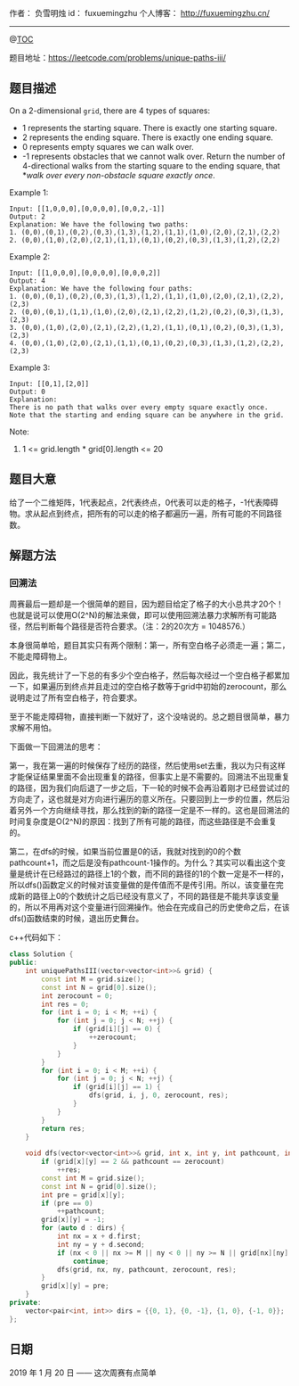 作者： 负雪明烛
id：	fuxuemingzhu
个人博客：	http://fuxuemingzhu.cn/

---
@[TOC](目录)


题目地址：https://leetcode.com/problems/unique-paths-iii/


## 题目描述

On a 2-dimensional ``grid``, there are 4 types of squares:

- 1 represents the starting square.  There is exactly one starting square.
- 2 represents the ending square.  There is exactly one ending square.
- 0 represents empty squares we can walk over.
- -1 represents obstacles that we cannot walk over.
Return the number of 4-directional walks from the starting square to the ending square, that **walk over every non-obstacle square exactly once*.

 

Example 1:

    Input: [[1,0,0,0],[0,0,0,0],[0,0,2,-1]]
    Output: 2
    Explanation: We have the following two paths: 
    1. (0,0),(0,1),(0,2),(0,3),(1,3),(1,2),(1,1),(1,0),(2,0),(2,1),(2,2)
    2. (0,0),(1,0),(2,0),(2,1),(1,1),(0,1),(0,2),(0,3),(1,3),(1,2),(2,2)

Example 2:

    Input: [[1,0,0,0],[0,0,0,0],[0,0,0,2]]
    Output: 4
    Explanation: We have the following four paths: 
    1. (0,0),(0,1),(0,2),(0,3),(1,3),(1,2),(1,1),(1,0),(2,0),(2,1),(2,2),(2,3)
    2. (0,0),(0,1),(1,1),(1,0),(2,0),(2,1),(2,2),(1,2),(0,2),(0,3),(1,3),(2,3)
    3. (0,0),(1,0),(2,0),(2,1),(2,2),(1,2),(1,1),(0,1),(0,2),(0,3),(1,3),(2,3)
    4. (0,0),(1,0),(2,0),(2,1),(1,1),(0,1),(0,2),(0,3),(1,3),(1,2),(2,2),(2,3)

Example 3:

    Input: [[0,1],[2,0]]
    Output: 0
    Explanation: 
    There is no path that walks over every empty square exactly once.
    Note that the starting and ending square can be anywhere in the grid.
     

Note:

1. 1 <= grid.length * grid[0].length <= 20

## 题目大意

给了一个二维矩阵，1代表起点，2代表终点，0代表可以走的格子，-1代表障碍物。求从起点到终点，把所有的可以走的格子都遍历一遍，所有可能的不同路径数。

## 解题方法

### 回溯法

周赛最后一题却是一个很简单的题目，因为题目给定了格子的大小总共才20个！也就是说可以使用O(2^N)的解法来做，即可以使用回溯法暴力求解所有可能路径，然后判断每个路径是否符合要求。（注：2的20次方 = 1048576.）

本身很简单哈，题目其实只有两个限制：第一，所有空白格子必须走一遍；第二，不能走障碍物上。

因此，我先统计了一下总的有多少个空白格子，然后每次经过一个空白格子都累加一下，如果遍历到终点并且走过的空白格子数等于grid中初始的zerocount，那么说明走过了所有空白格子，符合要求。

至于不能走障碍物，直接判断一下就好了，这个没啥说的。总之题目很简单，暴力求解不用怕。

下面做一下回溯法的思考：

第一，我在第一遍的时候保存了经历的路径，然后使用set去重，我以为只有这样才能保证结果里面不会出现重复的路径，但事实上是不需要的。回溯法不出现重复的路径，因为我们向后退了一步之后，下一轮的时候不会再沿着刚才已经尝试过的方向走了，这也就是对方向进行遍历的意义所在。只要回到上一步的位置，然后沿着另外一个方向继续寻找，那么找到的新的路径一定是不一样的。这也是回溯法的时间复杂度是O(2^N)的原因：找到了所有可能的路径，而这些路径是不会重复的。

第二，在dfs的时候，如果当前位置是0的话，我就对找到的0的个数pathcount+1，而之后是没有pathcount-1操作的。为什么？其实可以看出这个变量是统计在已经路过的路径上1的个数，而不同的路径的1的个数一定是不一样的，所以dfs()函数定义的时候对该变量做的是传值而不是传引用。所以，该变量在完成新的路径上0的个数统计之后已经没有意义了，不同的路径是不能共享该变量的，所以不用再对这个变量进行回溯操作。他会在完成自己的历史使命之后，在该dfs()函数结束的时候，退出历史舞台。

c++代码如下：

```cpp
class Solution {
public:
    int uniquePathsIII(vector<vector<int>>& grid) {
        const int M = grid.size();
        const int N = grid[0].size();
        int zerocount = 0;
        int res = 0;
        for (int i = 0; i < M; ++i) {
            for (int j = 0; j < N; ++j) {
                if (grid[i][j] == 0) {
                    ++zerocount;
                }
            }
        }
        for (int i = 0; i < M; ++i) {
            for (int j = 0; j < N; ++j) {
                if (grid[i][j] == 1) {
                    dfs(grid, i, j, 0, zerocount, res);
                }
            }
        }
        return res;
    }
    
    void dfs(vector<vector<int>>& grid, int x, int y, int pathcount, int zerocount, int& res) {
        if (grid[x][y] == 2 && pathcount == zerocount) 
            ++res;
        const int M = grid.size();
        const int N = grid[0].size();
        int pre = grid[x][y];
        if (pre == 0)
            ++pathcount;
        grid[x][y] = -1;
        for (auto d : dirs) {
            int nx = x + d.first;
            int ny = y + d.second;
            if (nx < 0 || nx >= M || ny < 0 || ny >= N || grid[nx][ny] == -1)
                continue;
            dfs(grid, nx, ny, pathcount, zerocount, res);
        }
        grid[x][y] = pre;
    }
private:
    vector<pair<int, int>> dirs = {{0, 1}, {0, -1}, {1, 0}, {-1, 0}};
};
```


## 日期

2019 年 1 月 20 日 —— 这次周赛有点简单
